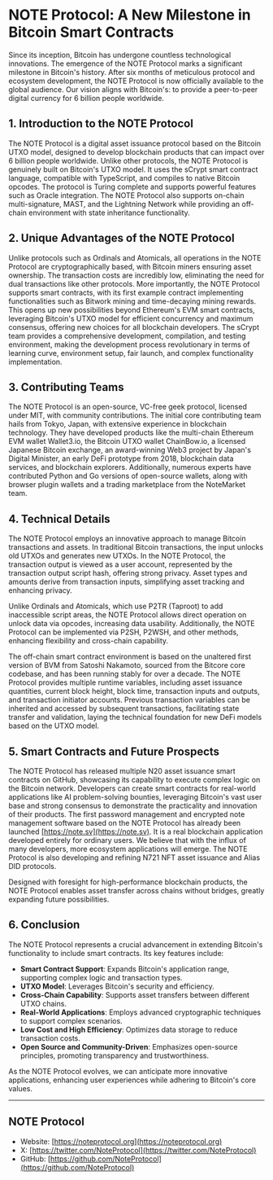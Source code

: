 # NOTE Protocol: A New Milestone in Bitcoin Smart Contracts

Since its inception, Bitcoin has undergone countless technological innovations. The emergence of the NOTE Protocol marks a significant milestone in Bitcoin's history. After six months of meticulous protocol and ecosystem development, the NOTE Protocol is now officially available to the global audience. Our vision aligns with Bitcoin's: to provide a peer-to-peer digital currency for 6 billion people worldwide.

## 1. Introduction to the NOTE Protocol

The NOTE Protocol is a digital asset issuance protocol based on the Bitcoin UTXO model, designed to develop blockchain products that can impact over 6 billion people worldwide. Unlike other protocols, the NOTE Protocol is genuinely built on Bitcoin's UTXO model. It uses the sCrypt smart contract language, compatible with TypeScript, and compiles to native Bitcoin opcodes. The protocol is Turing complete and supports powerful features such as Oracle integration. The NOTE Protocol also supports on-chain multi-signature, MAST, and the Lightning Network while providing an off-chain environment with state inheritance functionality.

## 2. Unique Advantages of the NOTE Protocol

Unlike protocols such as Ordinals and Atomicals, all operations in the NOTE Protocol are cryptographically based, with Bitcoin miners ensuring asset ownership. The transaction costs are incredibly low, eliminating the need for dual transactions like other protocols. More importantly, the NOTE Protocol supports smart contracts, with its first example contract implementing functionalities such as Bitwork mining and time-decaying mining rewards. This opens up new possibilities beyond Ethereum's EVM smart contracts, leveraging Bitcoin's UTXO model for efficient concurrency and maximum consensus, offering new choices for all blockchain developers. The sCrypt team provides a comprehensive development, compilation, and testing environment, making the development process revolutionary in terms of learning curve, environment setup, fair launch, and complex functionality implementation.

## 3. Contributing Teams

The NOTE Protocol is an open-source, VC-free geek protocol, licensed under MIT, with community contributions. The initial core contributing team hails from Tokyo, Japan, with extensive experience in blockchain technology. They have developed products like the multi-chain Ethereum EVM wallet Wallet3.io, the Bitcoin UTXO wallet ChainBow.io, a licensed Japanese Bitcoin exchange, an award-winning Web3 project by Japan's Digital Minister, an early DeFi prototype from 2018, blockchain data services, and blockchain explorers. Additionally, numerous experts have contributed Python and Go versions of open-source wallets, along with browser plugin wallets and a trading marketplace from the NoteMarket team.

## 4. Technical Details

The NOTE Protocol employs an innovative approach to manage Bitcoin transactions and assets. In traditional Bitcoin transactions, the input unlocks old UTXOs and generates new UTXOs. In the NOTE Protocol, the transaction output is viewed as a user account, represented by the transaction output script hash, offering strong privacy. Asset types and amounts derive from transaction inputs, simplifying asset tracking and enhancing privacy.

Unlike Ordinals and Atomicals, which use P2TR (Taproot) to add inaccessible script areas, the NOTE Protocol allows direct operation on unlock data via opcodes, increasing data usability. Additionally, the NOTE Protocol can be implemented via P2SH, P2WSH, and other methods, enhancing flexibility and cross-chain capability.

The off-chain smart contract environment is based on the unaltered first version of BVM from Satoshi Nakamoto, sourced from the Bitcore core codebase, and has been running stably for over a decade. The NOTE Protocol provides multiple runtime variables, including asset issuance quantities, current block height, block time, transaction inputs and outputs, and transaction initiator accounts. Previous transaction variables can be inherited and accessed by subsequent transactions, facilitating state transfer and validation, laying the technical foundation for new DeFi models based on the UTXO model.

## 5. Smart Contracts and Future Prospects

The NOTE Protocol has released multiple N20 asset issuance smart contracts on GitHub, showcasing its capability to execute complex logic on the Bitcoin network. Developers can create smart contracts for real-world applications like AI problem-solving bounties, leveraging Bitcoin's vast user base and strong consensus to demonstrate the practicality and innovation of their products. The first password management and encrypted note management software based on the NOTE Protocol has already been launched [https://note.sv](https://note.sv). It is a real blockchain application developed entirely for ordinary users. We believe that with the influx of many developers, more ecosystem applications will emerge. The NOTE Protocol is also developing and refining N721 NFT asset issuance and Alias DID protocols.

Designed with foresight for high-performance blockchain products, the NOTE Protocol enables asset transfer across chains without bridges, greatly expanding future possibilities.

## 6. Conclusion

The NOTE Protocol represents a crucial advancement in extending Bitcoin's functionality to include smart contracts. Its key features include:

- **Smart Contract Support**: Expands Bitcoin's application range, supporting complex logic and transaction types.
- **UTXO Model**: Leverages Bitcoin's security and efficiency.
- **Cross-Chain Capability**: Supports asset transfers between different UTXO chains.
- **Real-World Applications**: Employs advanced cryptographic techniques to support complex scenarios.
- **Low Cost and High Efficiency**: Optimizes data storage to reduce transaction costs.
- **Open Source and Community-Driven**: Emphasizes open-source principles, promoting transparency and trustworthiness.

As the NOTE Protocol evolves, we can anticipate more innovative applications, enhancing user experiences while adhering to Bitcoin's core values.

---

## NOTE Protocol

- Website: [https://noteprotocol.org](https://noteprotocol.org)
- X: [https://twitter.com/NoteProtocol](https://twitter.com/NoteProtocol)
- GitHub: [https://github.com/NoteProtocol](https://github.com/NoteProtocol)
